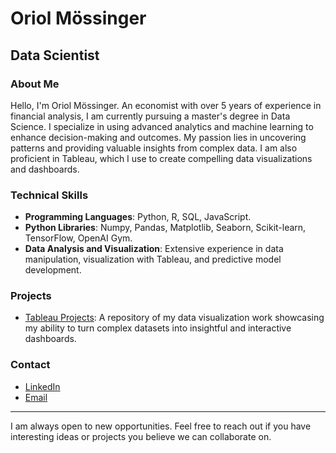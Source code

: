 # Oriol Mössinger

## Data Scientist

### About Me
Hello, I'm Oriol Mössinger. An economist with over 5 years of experience in financial analysis, I am currently pursuing a master's degree in Data Science. I specialize in using advanced analytics and machine learning to enhance decision-making and outcomes. My passion lies in uncovering patterns and providing valuable insights from complex data. I am also proficient in Tableau, which I use to create compelling data visualizations and dashboards.

### Technical Skills
- **Programming Languages**: Python, R, SQL, JavaScript.
- **Python Libraries**: Numpy, Pandas, Matplotlib, Seaborn, Scikit-learn, TensorFlow, OpenAI Gym.
- **Data Analysis and Visualization**: Extensive experience in data manipulation, visualization with Tableau, and predictive model development.

### Projects
- [Tableau Projects](https://github.com/OriolMossinger/Tableau-Projects): A repository of my data visualization work showcasing my ability to turn complex datasets into insightful and interactive dashboards.

### Contact
- [LinkedIn](https://www.linkedin.com/in/oriolmossingersanahuja/)
- [Email](mailto:omossinger@gmail.com)


---

I am always open to new opportunities. Feel free to reach out if you have interesting ideas or projects you believe we can collaborate on.
